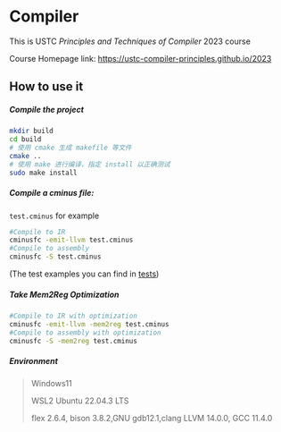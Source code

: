 # Compiler

This is USTC *Principles and Techniques of Compiler* 2023 course

Course Homepage link: https://ustc-compiler-principles.github.io/2023

## How to use it

##### Compile the project

```sh
mkdir build
cd build
# 使用 cmake 生成 makefile 等文件
cmake ..
# 使用 make 进行编译，指定 install 以正确测试
sudo make install
```

##### Compile a cminus file: 

`test.cminus` for example

```sh
#Compile to IR
cminusfc -emit-llvm test.cminus
#Compile to assembly
cminusfc -S test.cminus
```

(The test examples you can find in [tests](./tests/testcases_general))

##### Take Mem2Reg Optimization

```sh
#Compile to IR with optimization
cminusfc -emit-llvm -mem2reg test.cminus
#Compile to assembly with optimization
cminusfc -S -mem2reg test.cminus
```

##### Environment

> Windows11 
>
> WSL2 Ubuntu 22.04.3 LTS
>
> flex 2.6.4, bison 3.8.2,GNU gdb12.1,clang LLVM 14.0.0, GCC 11.4.0

